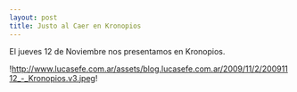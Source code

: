 ```yaml
--- 
layout: post
title: Justo al Caer en Kronopios
---
```

El jueves 12 de Noviembre nos presentamos en Kronopios.

!http://www.lucasefe.com.ar/assets/blog.lucasefe.com.ar/2009/11/2/20091112_-_Kronopios.v3.jpeg!
